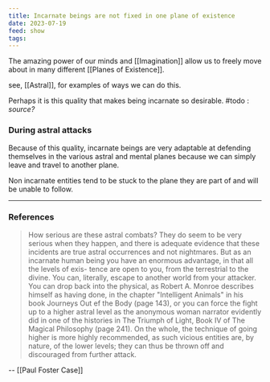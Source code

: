 ```yaml
---
title: Incarnate beings are not fixed in one plane of existence
date: 2023-07-19
feed: show
tags:
---
```


The amazing power of our minds and [[Imagination]] allow us to freely move about in many different [[Planes of Existence]]. 

see,  [[Astral]], for examples of ways we can do this.

Perhaps it is this quality that makes being incarnate so desirable. #todo : _source?_ 

### During astral attacks
Because of this quality, incarnate beings are very adaptable at defending themselves in the various astral and mental planes because we can simply leave and travel to another plane. 

Non incarnate entities tend to be stuck to the plane they are  part of and will be unable to follow.
___
### References

>How serious are these astral combats? They do seem to be very serious when they happen, and there is adequate evidence that these incidents are true astral occurrences and not nightmares. But as an incarnate human being you have an enormous advantage, in that all the levels of exis- tence are open to you, from the terrestrial to the divine. You can, literally, escape to another world from your attacker. You can drop back into the physical, as Robert A. Monroe describes himself as having done, in the chapter "Intelligent Animals" in his book Journeys Out ef the Body (page 143), or you can force the fight up to a higher astral level as the anonymous woman narrator evidently did in one of the histories in The Triumph of Light, Book IV of The Magical Philosophy (page 241). On the whole, the technique of going higher is more highly recommended, as such vicious entities are, by nature, of the lower levels; they can thus be thrown off and discouraged from further attack.

 -- [[Paul Foster Case]]